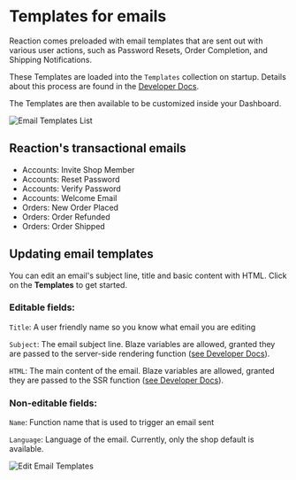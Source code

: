 # Templates for emails

Reaction comes preloaded with email templates that are sent out with various user actions, such as Password Resets, Order Completion, and Shipping Notifications.

These Templates are loaded into the `Templates` collection on startup. Details about this process are found in the [Developer Docs](/developer/themes/register-email.md).

The Templates are then available to be customized inside your Dashboard.

![](/assets/admin-email-templates-list.png "Email Templates List")

## Reaction's transactional emails

-   Accounts: Invite Shop Member
-   Accounts: Reset Password
-   Accounts: Verify Password
-   Accounts: Welcome Email
-   Orders: New Order Placed
-   Orders: Order Refunded
-   Orders: Order Shipped

## Updating email templates

You can edit an email's subject line, title and basic content with HTML. Click on the **Templates** <i class="rui font-icon fa fa-columns"></i> to get started.

### Editable fields:

`Title`: A user friendly name so you know what email you are editing

`Subject`: The email subject line. Blaze variables are allowed, granted they are passed to the server-side rendering function ([see Developer Docs](/developer/themes/register-email.md)).

`HTML`: The main content of the email. Blaze variables are allowed, granted they are passed to the SSR function ([see Developer Docs](/developer/themes/register-email.md)).

### Non-editable fields:

`Name`: Function name that is used to trigger an email sent

`Language`: Language of the email. Currently, only the shop default is available.

![](/assets/admin-email-templates-editing.png "Edit Email Templates")

